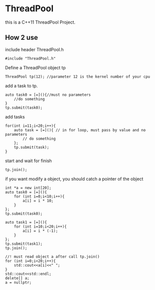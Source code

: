 # ThreadPool

this is a C++11 ThreadPool Project.


## How 2 use
include header ThreadPool.h
```
#include "ThreadPool.h"
```
Define a ThreadPool object tp
```
ThreadPool tp(12); //parameter 12 is the kernel number of your cpu
```
add a task to tp.  
```
auto task0 = [=](){//must no parameters
    //do something
}
tp.submit(task0);
```
add tasks
```
for(int i=11;i<20;i++){
    auto task = [=](){ // in for loop, must pass by value and no parameters
        // do something
    };
    tp.submit(task);
}
```
start and wait for finish
```
tp.join();
```
if you want modify a object, you should catch a pointer 
of the object
```
int *a = new int[20];
auto task0 = [=](){
    for (int i=0;i<10;i++){
        a[i] = i * 10;
    }
};
tp.submit(task0);

auto task1 = [=](){
    for (int i=10;i<20;i++){
        a[i] = i * (-1);
    }
};
tp.submit(task1);
tp.join();

//! must read object a after call tp.join()
for (int i=0;i<20;i++){
    std::cout<<a[i]<<" ";
}
std::cout<<std::endl;
delete[] a;
a = nullptr;
```